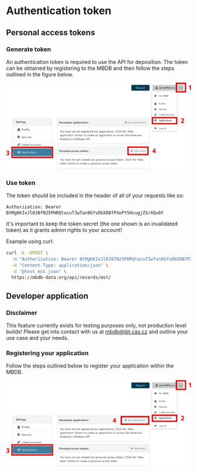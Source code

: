 # Authentication token

## Personal access tokens

### Generate token

An authentication token is required to use the API for deposition.
The token can be obtained by registering to the MBDB and then follow
the steps outlined in the figure below.

![api_token_img](/static/img/api_token.svg "generate api token")

### Use token
The token should be included in the header of all of your requests like so:

```
Authorization: Bearer BtMgKKIxJl838fN25PHRQtacuTJwTan0GYvDbXDB7PXoPYSHcugjZSrXQu6Y
```
It's important to keep the token secret (the one shown is an invalidated token) as it
grants admin rights to your account!

Example using curl:
```bash
curl -k -XPOST \
  -H "Authorization: Bearer BtMgKKIxJl838fN25PHRQtacuTJwTan0GYvDbXDB7PXoPYSHcugjZSrXQu6Y" \
  -H "Content-Type: application/json" \
  -d "@test_mst.json" \
  https://mbdb-data.org/api/records/mst/
```

## Developer application

### Disclaimer

This feature currently exists for testing purposes only, not production
level builds! Please get into contact with us at mbdb@ibt.cas.cz and
outline your use case and your needs.

### Registering your application

Follow the steps outlined below to register your application within the
MBDB.

![app_dev_img](/static/img/app_dev.svg "register application")

